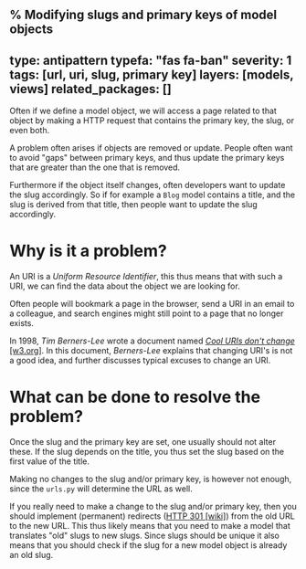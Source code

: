 % Modifying slugs and primary keys of model objects
---
type: antipattern
typefa: "fas fa-ban"
severity: 1
tags: [url, uri, slug, primary key]
layers: [models, views]
related_packages: []
---

Often if we define a model object, we will access a page
related to that object by making a HTTP request that contains
the primary key, the slug, or even both.

A problem often arises if objects are removed or update. People
often want to avoid "gaps" between primary keys, and thus update
the primary keys that are greater than the one that is removed.

Furthermore if the object itself changes, often developers want
to update the slug accordingly. So if for example a `Blog` model
contains a title, and the slug is derived from that title, then
people want to update the slug accordingly.

# Why is it a problem?

An URI is a *Uniform Resource Identifier*, this thus means that
with such a URI, we can find the data about the object we are looking
for.

Often people will bookmark a page in the browser, send a URI
in an email to a colleague, and search engines might still point
to a page that no longer exists.

In 1998, *Tim Berners-Lee* wrote a document named [*Cool URIs don't change* [w3.org]](https://www.w3.org/Provider/Style/URI.html).
In this document, *Berners-Lee* explains that changing URI's is not a good idea,
and further discusses typical excuses to change an URI.

# What can be done to resolve the problem?

Once the slug and the primary key are set, one usually should not alter these.
If the slug depends on the title, you thus set the slug based on the first
value of the title.

Making no changes to the slug and/or primary key, is however not enough, since
the `urls.py` will determine the URL as well.

If you really need to make a change to the slug and/or primary key, then you should
implement (permanent) redirects ([HTTP 301 [wiki]](https://en.wikipedia.org/wiki/HTTP_301))
from the old URL to the new URL. This thus likely means that you need to make a model
that translates "old" slugs to new slugs. Since slugs should be unique it also
means that you should check if the slug for a new model object is already an old slug.
